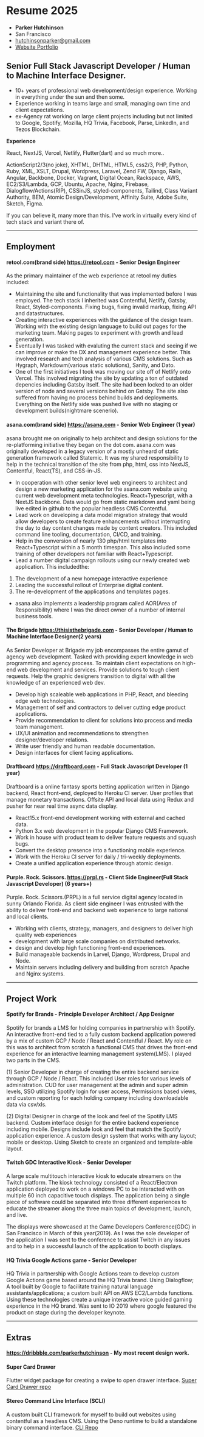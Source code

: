 # Resume 2025

* **Parker Hutchinson**
* San Francisco
* hutchinsonparker@gmail.com
* [Website Portfolio](https://stereo.codes) 

## Senior Full Stack Javascript Developer / Human to Machine Interface Designer.

* 10+ years of professional web development/design experience. Working in everything under the sun and then some. 
* Experience working in teams large and small, managing own time and client expectations. 
* ex-Agency rat working on large client projects including but not limited to Google, Spotify, Mozilla, HQ Trivia, Facebook, Parse, LinkedIn, and Tezos Blockchain. 

**Experience**

React, NextJS, Vercel, Netlify, Flutter(dart) and so much more.. 

ActionScript2/3(no joke), XHTML, DHTML, HTML5, css2/3, PHP, Python, Ruby, XML, XSLT, Drupal, Wordpress, Laravel, Zend FW, Django, Rails, Angular, Backbone, Docker, Vagrant, Digital Ocean, Rackspace, AWS, EC2/S3/Lambda, GCP, Ubuntu, Apache, Nginx, Firebase, Dialogflow/Actions(RIP), CSSinJS, styled-components, Tailind, Class Variant Authority, BEM, Atomic Design/Development, Affinity Suite, Adobe Suite, Sketch, Figma. 

If you can believe it, many more than this. I've work in virtually every kind of tech stack and variant there of. 

___


## Employment

#### retool.com(brand side) https://retool.com - Senior Design Engineer
As the primary maintainer of the web experience at retool my duties included:
* Maintaining the site and functionality that was implemented before I was employed. The tech stack I inherited was Contentful, Netlify, Gatsby, React, Styled-components. Fixing bugs, fixing invalid markup, fixing API and datastructures.
* Creating interactive experiences with the guidance of the design team. Working with the existing design language to build out pages for the marketing team. Making pages to experiment with growth and lead generation.
* Eventually I was tasked with evaluting the current stack and seeing if we can improve or make the DX and management experience better. This involved research and tech analysis of various CMS solutions. Such as Hygraph, Markdowm(various static solutions), Sanity, and Dato.
* One of the first initiatives I took was moving our site off of Netlify onto Vercel. This involved migrating the site by updating a ton of outdated depencies including Gatsby itself. The site had been locked to an older version of node and several versions behind on Gatsby. The site also suffered from having no process behind builds and deployments. Everything on the Netlify side was pushed live with no staging or development builds(nightmare scenerio).  

#### asana.com(brand side) https://asana.com - Senior Web Engineer (1 year)
asana brought me on originally to help architect and design solutions for the re-platforming initiative they began on the dot com. asana.com was originally developed in a legacy version of a mostly unheard of static generation framework called Statemic. It was my shared responsibility to help in the technical transition of the site from php, html, css into NextJS, Contentful, React(TS), and CSS-in-JS. 

* In cooperation with other senior level web engineers to architect and design a new marketing application for the asana.com website using current web development meta technologies. React+Typescript, with a NextJS backbone. Data would go from static markdown and yaml being live edited in github to the popular headless CMS Contentful. 
* Lead work on developing a data model migration strategy that would allow developers to create feature enhancements without interrupting the day to day content changes made by content creators. This included command line tooling, documentation, CI/CD, and training. 
* Help in the conversion of nearly 130 php/html templates into React+Typescript within a 5 month timespan. This also included some training of other developers not familiar with React+Typescript. 
* Lead a number digital campaign rollouts using our newly created web application. This includedthe: 
 1. The development of a new homepage interactive experience 
 2. Leading the successful rollout of Enterprise digital content.
 3. The re-development of the applications and templates pages. 
* asana also implements a leadership program called AOR(Area of Responsibility) where I was the direct owner of a number of internal business tools.



#### The Brigade https://thisisthebrigade.com - Senior Developer / Human to Machine Interface Designer(2 years)
As Senior Developer at Brigade my job encompasses the entire gamut of agency web development. Tasked with providing expert knowledge in web programming and agency process. To maintain client expectations on high-end web development and services. Provide solutions to tough client requests. Help the graphic designers transition to digital with all the knowledge of an experienced web dev.

* Develop high scaleable web applications in PHP, React, and bleeding edge web technologies.
* Management of self and contractors to deliver cutting edge product applications.
* Provide recommendation to client for solutions into process and media team management.
* UX/UI animation and recommendations to strengthen designer/developer relations.
* Write user friendly and human readable documentation.
* Design interfaces for client facing applications.


#### Draftboard https://draftboard.com - Full Stack Javascript Developer (1 year)
Draftboard is a online fantasy sports betting application written in Django backend, React front-end, deployed to Heroku CI server. User profiles that manage monetary transactions. Offsite API and local data using Redux and pusher for near real time async data display. 

* React15.x front-end development working with external and cached data.
* Python 3.x web development in the popular Django CMS Framework. 
* Work in house with product team to deliver feature requests and squash bugs.
* Convert the desktop presence into a functioning mobile experience.
* Work with the Heroku CI server for daily / tri-weekly deployments.
* Create a unified application experience through atomic design. 


#### Purple. Rock. Scissors. https://prpl.rs - Client Side Engineer(Full Stack Javascript Developer) (6 years+)
Purple. Rock. Scissors.(PRPL) is a full service digital agency located in sunny Orlando Florida. As client side engineer I was entrusted with the ability to deliver front-end and backend web experience to large national and local clients.

* Working with clients, strategy, managers, and designers to deliver high quality web experiences
* development with large scale companies on distributed networks. 
* design and develop high functioning front-end experiences. 
* Build manageable backends in Larvel, Django, Wordpress, Drupal and Node.
* Maintain servers including delivery and building from scratch Apache and Nginx systems.


---

## Project Work


#### Spotify for Brands - Principle Developer Architect / App Designer
Spotify for brands a LMS for holding companies in partnership with Spotify. An interactive front-end tied to a fully custom backend application powered by a mix of custom GCP / Node / React and Contentful / React. My role on this was to architect from scratch a functional CMS that drives the front-end experience for an interactive learning management system(LMS). I played two parts in the CMS. 

(1) Senior Developer in charge of creating the entire backend service through GCP / Node / React. This included User roles for various levels of administration. CUD for user management at the admin and super admin levels, SSO utilizing Spotify login for user access, Permissions based views, and custom reporting for each holding company including downloadable data via csv/xls. 

(2) Digital Designer in charge of the look and feel of the Spotify LMS backend. Custom interface design for the entire backend experience including mobile. Designs include look and feel that match the Spotify application experience. A custom design system that works with any layout; mobile or desktop.
Using Sketch to create an organized and template-able layout.

#### Twitch GDC Interactive Kiosk - Senior Developer
A large scale multitouch interactive kiosk to educate streamers on the Twitch platform. The kiosk technology consisted of a React/Electron application deployed to work on a windows PC to be interacted with on multiple 60 inch capacitive touch displays. The application being a single piece of software could be separated into three different experiences to educate the streamer along the three main topics of development, launch, and live. 

The displays were showcased at the Game Developers Conference(GDC) in San Francisco in March of this year(2019). As I was the sole developer of the application I was sent to the conference to assist Twitch in any issues and to help in a successful launch of the application to booth displays. 
 
#### HQ Trivia Google Actions game - Senior Developer
HQ Trivia in partnership with Google Actions team to develop custom Google Actions game based around the HQ Trivia brand.
Using Dialogflow; A tool built by Google to facilitate training natural language assistants/applications; a custom built API on AWS EC2/Lambda functions. Using these technologies create a unique interactive voice guided gaming experience in the HQ brand. Was sent to IO 2019 where google featured the product on  stage during the developer keynote. 

---

## Extras
#### https://dribbble.com/parkerhutchinson - My most recent design work. 

#### Super Card Drawer
Flutter widget package for creating a swipe to open drawer interface. [Super Card Drawer repo](https://github.com/parkerhutchinson/super_card_drawer)

#### Stereo Command Line Interface (SCLI)
A custom built CLI framework for myself to build out websites using contentful as a headless CMS. Using the Deno runtime to build a standalone binary command interface. [CLI Repo](https://github.com/parkerhutchinson/SCLI)


